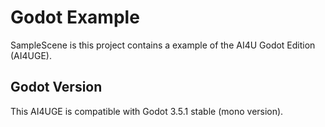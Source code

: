 # Godot Example
SampleScene is this project contains a example of the AI4U Godot Edition (AI4UGE).

## Godot Version
This AI4UGE is compatible with Godot 3.5.1 stable (mono version).